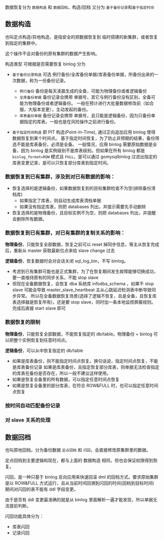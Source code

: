 数据恢复分为 `数据构造` 和 `数据回档`，构造/回档 又分为 `基于备份记录`和`基于指定时间`

## 数据构造
也叫定点构造/异地构造，是指安全的把数据恢复到 临时搭建的新集群，或者恢复到指定的集群中。

这个操作不会对备份的原有集群的数据产生影响。

构造类型 可根据是否需要恢复 binlog 分为
- `基于备份记录构造`
  可选 例行备份/全库备份单据/库表备份单据，所备份出来的一次数据，称为一份备份记录。
  - `例行备份`
    备份是每天凌晨生成的全备，可能为物理备份或者逻辑备份
  - `全库备份单据`
    备份记录会携带 单据号，其它与例行备份没有区别，全备可能为物理备份或者逻辑备份。
    一般在预计进行大批量数据修改前（如合服，大版本变更），主动发起的备份。
  - `库表备份单据`
    备份记录会携带 单据号，且只能是逻辑备份，因为只备份单据指定的库表。一般也是在风险操作之前进行备份。
    

- `基于指定时间构造`
  即 PIT 构造(Point-In-Time), 通过正向追加应用 binlog 使得数据恢复到某个时间点。
  基于指定时间恢复，为了防止非预期的结果，备份筛选不能是库表备份，必须是全备。
  一般情况，应用 binlog 需要原始数据是全备，因为 binlog 是实例级别不是库表级别。但如果在所有 binlog 都是 `binlog_format=ROW` 模式且 `FULL`，是可以通过 gomysqlbinlog 过滤出指定的库表变更记录，是可以只恢复部分库表到指定时间。

### 数据恢复到已有集群，涉及到对已有数据的影响：

- 恢复选择的是逻辑备份，如果数据恢复到的目标集群检查不为空(排除备份清档库)
  - 如果指定了库表，则自动生成库表清档单据
  - 如果没有指定库表，则把 databases 列出，并提示需要先手动删除
- 恢复选择的是物理备份，且目标实例不为空，则把 databases 列出，并提醒会删除所有数据。

### 数据恢复到已有集群，对已有集群的复制关系的影响：
**物理备份**，只能恢复全部数据，恢复之前可以 reset 掉同步信息，等主从恢复完成后，重新从 master 获取最新位点来给 slave change 过去

**逻辑备份**，恢复数据时会对会话关闭 sql_log_bin，不写 binlog。
  - 考虑到已有集群可能也是正式集群，为了在恢复期间发生故障能够切换成功，要一直维持原有的同步关系，不能 stop slave
  - 但现在全备数据恢复，会恢复 dba 系统库 infodba_schema ，如果不 stop slave 可能会导致 master_slave_heartbeat 主从心跳延迟检测表中断导致同步异常。
    所以在全备数据恢复场景(选择了逻辑不恢复，且是全备，且恢复库表选择器是恢复所有)，还是要 stop slave，同时加一条本地监控屏蔽规则。完成后直接 start  slave 即可

### 数据恢复的限制
**物理备份**，只能恢复全部数据，不能恢复指定的 db/table。物理备份 + binlog 可以把整个实例恢复到任意时间点。

**逻辑备份**，可以从中恢复指定的 db/table
  - 如果是库表备份，则不能指定时间点恢复。换句话说，指定时间点恢复，不能是库表备份记录
    如果是库表备份，且指定恢复部分库表，则单据无法检查指定的库表在备份是否存在，所以一般不建议这样使用。
  - 如果是恢复全备里的所有数据，可以指定任意时间点恢复
  - 如果是恢复全备里的部分库表，在符合 ROW&FULL 时，也可以指定任意时间点恢复

### 按时间自动匹配备份记录


### 对 slave 关系的处理

## 数据回档
也叫原地回档，分为备份数据 `定点回档` 和 `闪回`，会直接修改原集群里的数据。

定点回档到主要逻辑和现在，都与上面的 数据构造 相同，但也会保证权限得到恢复。

闪回，是一种只基于 binlog 反向应用来快速回滚 dml 的回档方式。要求原始集群是以 ROW&FULL 方式运行，且从当前时间回溯到闪回的时间(回档到目标时间) 期间对闪回的表不能有 ddl 字段变更。

由于是否有 ddl 变更最准确的就是从 binlog 里面解析一遍才能发现，所以单据无法提前判断。

闪回功能具体分为：
- 库表闪回
- 记录闪回
